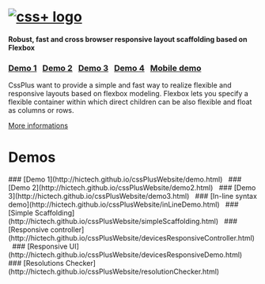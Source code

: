 <h1>
<a href="http://hictech.github.io/cssPlusWebsite/"><img alt="css+ logo" src="http://hictech.github.io/cssPlusWebsite/img/cssPlusLogo.png" title="css+"/></a>
</h1>

<h4>Robust, fast and cross browser responsive layout scaffolding based on Flexbox</h4>


### [Demo 1](http://hictech.github.io/cssPlusWebsite/demo.html)  &nbsp;  [Demo 2](http://hictech.github.io/cssPlusWebsite/demo2.html)  &nbsp; [Demo 3](http://hictech.github.io/cssPlusWebsite/demo3.html)  &nbsp; [Demo 4](http://hictech.github.io/cssPlusWebsite/demo4.html)  &nbsp; [Mobile demo](http://hictech.github.io/cssPlusWebsite/mobile_demo.html)  &nbsp;


CssPlus want to provide a simple and fast way to realize flexible and responsive layouts based on flexbox modeling. Flexbox lets you specify a flexible container within which direct children can be also flexible and float as columns or rows.

<a href="http://www.css.plus">More informations</a>


<h1>Demos</h1>
### [Demo 1](http://hictech.github.io/cssPlusWebsite/demo.html)  &nbsp;
### [Demo 2](http://hictech.github.io/cssPlusWebsite/demo2.html)  &nbsp;
### [Demo 3](http://hictech.github.io/cssPlusWebsite/demo3.html)  &nbsp;
### [In-line syntax demo](http://hictech.github.io/cssPlusWebsite/inLineDemo.html)  &nbsp;
### [Simple Scaffolding](http://hictech.github.io/cssPlusWebsite/simpleScaffolding.html)  &nbsp;
### [Responsive controller](http://hictech.github.io/cssPlusWebsite/devicesResponsiveController.html)  &nbsp;
### [Responsive UI](http://hictech.github.io/cssPlusWebsite/devicesResponsiveDemo.html)  &nbsp;
### [Resolutions Checker](http://hictech.github.io/cssPlusWebsite/resolutionChecker.html)  &nbsp;

